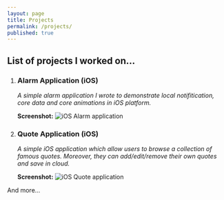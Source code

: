```yaml
---
layout: page
title: Projects
permalink: /projects/
published: true
---
```



## List of projects I worked on...


1. ### Alarm Application (iOS)

	_A simple alarm application I wrote to demonstrate local notifitication, core data and core animations in iOS platform._
    
	**Screenshot:**
    ![iOS Alarm application]({{site.baseurl}}/assets/images/alarmapp.png)
    
2. ### Quote Application (iOS)

	_A simple iOS application which allow users to browse a collection of famous quotes. Moreover, they can add/edit/remove their own quotes and save in cloud._
    
	**Screenshot:**
    ![iOS Quote application]({{site.baseurl}}/assets/images/IMG_1286.PNG)
    

And more...

